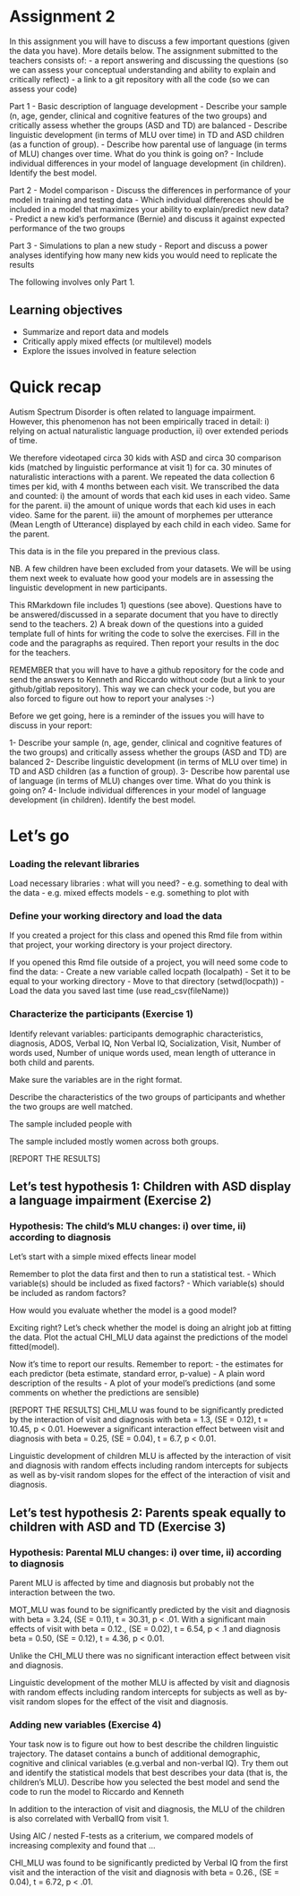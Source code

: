 Assignment 2
============

In this assignment you will have to discuss a few important questions
(given the data you have). More details below. The assignment submitted
to the teachers consists of: - a report answering and discussing the
questions (so we can assess your conceptual understanding and ability to
explain and critically reflect) - a link to a git repository with all
the code (so we can assess your code)

Part 1 - Basic description of language development - Describe your
sample (n, age, gender, clinical and cognitive features of the two
groups) and critically assess whether the groups (ASD and TD) are
balanced - Describe linguistic development (in terms of MLU over time)
in TD and ASD children (as a function of group). - Describe how parental
use of language (in terms of MLU) changes over time. What do you think
is going on? - Include individual differences in your model of language
development (in children). Identify the best model.

Part 2 - Model comparison - Discuss the differences in performance of
your model in training and testing data - Which individual differences
should be included in a model that maximizes your ability to
explain/predict new data? - Predict a new kid’s performance (Bernie) and
discuss it against expected performance of the two groups

Part 3 - Simulations to plan a new study - Report and discuss a power
analyses identifying how many new kids you would need to replicate the
results

The following involves only Part 1.

Learning objectives
-------------------

-   Summarize and report data and models
-   Critically apply mixed effects (or multilevel) models
-   Explore the issues involved in feature selection

Quick recap
===========

Autism Spectrum Disorder is often related to language impairment.
However, this phenomenon has not been empirically traced in detail: i)
relying on actual naturalistic language production, ii) over extended
periods of time.

We therefore videotaped circa 30 kids with ASD and circa 30 comparison
kids (matched by linguistic performance at visit 1) for ca. 30 minutes
of naturalistic interactions with a parent. We repeated the data
collection 6 times per kid, with 4 months between each visit. We
transcribed the data and counted: i) the amount of words that each kid
uses in each video. Same for the parent. ii) the amount of unique words
that each kid uses in each video. Same for the parent. iii) the amount
of morphemes per utterance (Mean Length of Utterance) displayed by each
child in each video. Same for the parent.

This data is in the file you prepared in the previous class.

NB. A few children have been excluded from your datasets. We will be
using them next week to evaluate how good your models are in assessing
the linguistic development in new participants.

This RMarkdown file includes 1) questions (see above). Questions have to
be answered/discussed in a separate document that you have to directly
send to the teachers. 2) A break down of the questions into a guided
template full of hints for writing the code to solve the exercises. Fill
in the code and the paragraphs as required. Then report your results in
the doc for the teachers.

REMEMBER that you will have to have a github repository for the code and
send the answers to Kenneth and Riccardo without code (but a link to
your github/gitlab repository). This way we can check your code, but you
are also forced to figure out how to report your analyses :-)

Before we get going, here is a reminder of the issues you will have to
discuss in your report:

1- Describe your sample (n, age, gender, clinical and cognitive features
of the two groups) and critically assess whether the groups (ASD and TD)
are balanced 2- Describe linguistic development (in terms of MLU over
time) in TD and ASD children (as a function of group). 3- Describe how
parental use of language (in terms of MLU) changes over time. What do
you think is going on? 4- Include individual differences in your model
of language development (in children). Identify the best model.

Let’s go
========

### Loading the relevant libraries

Load necessary libraries : what will you need? - e.g. something to deal
with the data - e.g. mixed effects models - e.g. something to plot with

### Define your working directory and load the data

If you created a project for this class and opened this Rmd file from
within that project, your working directory is your project directory.

If you opened this Rmd file outside of a project, you will need some
code to find the data: - Create a new variable called locpath
(localpath) - Set it to be equal to your working directory - Move to
that directory (setwd(locpath)) - Load the data you saved last time (use
read\_csv(fileName))

### Characterize the participants (Exercise 1)

Identify relevant variables: participants demographic characteristics,
diagnosis, ADOS, Verbal IQ, Non Verbal IQ, Socialization, Visit, Number
of words used, Number of unique words used, mean length of utterance in
both child and parents.

Make sure the variables are in the right format.

Describe the characteristics of the two groups of participants and
whether the two groups are well matched.

The sample included people with

The sample included mostly women across both groups.

\[REPORT THE RESULTS\]

Let’s test hypothesis 1: Children with ASD display a language impairment (Exercise 2)
-------------------------------------------------------------------------------------

### Hypothesis: The child’s MLU changes: i) over time, ii) according to diagnosis

Let’s start with a simple mixed effects linear model

Remember to plot the data first and then to run a statistical test. -
Which variable(s) should be included as fixed factors? - Which
variable(s) should be included as random factors?

How would you evaluate whether the model is a good model?

Exciting right? Let’s check whether the model is doing an alright job at
fitting the data. Plot the actual CHI\_MLU data against the predictions
of the model fitted(model).

Now it’s time to report our results. Remember to report: - the estimates
for each predictor (beta estimate, standard error, p-value) - A plain
word description of the results - A plot of your model’s predictions
(and some comments on whether the predictions are sensible)

\[REPORT THE RESULTS\] CHI\_MLU was found to be significantly predicted
by the interaction of visit and diagnosis with beta = 1.3, (SE = 0.12),
t = 10.45, p &lt; 0.01. Hoewever a significant interaction effect
between visit and diagnosis with beta = 0.25, (SE = 0.04), t = 6.7, p
&lt; 0.01.

Linguistic development of children MLU is affected by the interaction of
visit and diagnosis with random effects including random intercepts for
subjects as well as by-visit random slopes for the effect of the
interaction of visit and diagnosis.

Let’s test hypothesis 2: Parents speak equally to children with ASD and TD (Exercise 3)
---------------------------------------------------------------------------------------

### Hypothesis: Parental MLU changes: i) over time, ii) according to diagnosis

Parent MLU is affected by time and diagnosis but probably not the
interaction between the two.

MOT\_MLU was found to be significantly predicted by the visit and
diagnosis with beta = 3.24, (SE = 0.11), t = 30.31, p &lt; .01. With a
significant main effects of visit with beta = 0.12., (SE = 0.02), t =
6.54, p &lt; .1 and diagnosis beta = 0.50, (SE = 0.12), t = 4.36, p &lt;
0.01.

Unlike the CHI\_MLU there was no significant interaction effect between
visit and diagnosis.

Linguistic development of the mother MLU is affected by visit and
diagnosis with random effects including random intercepts for subjects
as well as by-visit random slopes for the effect of the visit and
diagnosis.

### Adding new variables (Exercise 4)

Your task now is to figure out how to best describe the children
linguistic trajectory. The dataset contains a bunch of additional
demographic, cognitive and clinical variables (e.g.verbal and non-verbal
IQ). Try them out and identify the statistical models that best
describes your data (that is, the children’s MLU). Describe how you
selected the best model and send the code to run the model to Riccardo
and Kenneth

In addition to the interaction of visit and diagnosis, the MLU of the
children is also correlated with VerbalIQ from visit 1.

Using AIC / nested F-tests as a criterium, we compared models of
increasing complexity and found that …

CHI\_MLU was found to be significantly predicted by Verbal IQ from the
first visit and the interaction of the visit and diagnosis with beta =
0.26., (SE = 0.04), t = 6.72, p &lt; .01.
